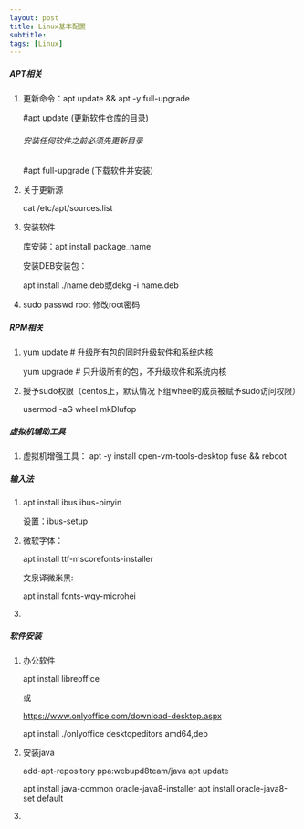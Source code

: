```yaml
---
layout: post
title: Linux基本配置
subtitle: 
tags: [Linux]
---
```


##### APT相关

1. 更新命令：apt update && apt -y full-upgrade

   #apt update (更新软件仓库的目录) 

   ######       安装任何软件之前必须先更新目录

   #apt full-upgrade (下载软件并安装)

2. 关于更新源

   cat /etc/apt/sources.list

3. 安装软件

   库安装：apt install package_name

   安装DEB安装包：

   apt install ./name.deb或dekg -i name.deb

4. sudo passwd root 修改root密码

##### RPM相关

1. yum update	# 升级所有包的同时升级软件和系统内核

   yum upgrade	# 只升级所有的包，不升级软件和系统内核

2. 授予sudo权限（centos上，默认情况下组wheel的成员被赋予sudo访问权限）

   usermod -aG wheel mkDlufop


##### 虚拟机辅助工具

1. 虚拟机增强工具： apt -y install open-vm-tools-desktop fuse && reboot


##### 输入法

1. apt install ibus ibus-pinyin

   设置：ibus-setup

2. 微软字体：

   apt install ttf-mscorefonts-installer

   文泉译微米黑:

   apt install fonts-wqy-microhei

3. 

##### 软件安装

1. 办公软件

   apt install libreoffice

   或

   https://www.onlyoffice.com/download-desktop.aspx

   apt install ./onlyoffice desktopeditors amd64,deb

2. 安装java

   add-apt-repository ppa:webupd8team/java
   apt update

   apt install java-common oracle-java8-installer
   apt install oracle-java8-set default

3. 

   




